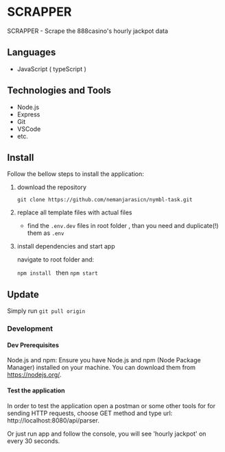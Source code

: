 # SCRAPPER

SCRAPPER - Scrape the 888casino's hourly jackpot data 

## Languages

- JavaScript ( typeScript )

## Technologies and Tools

- Node.js
- Express
- Git
- VSCode
- etc.

## Install

Follow the bellow steps to install the application:

1. download the repository

   `git clone https://github.com/nemanjarasicn/nymbl-task.git`

2. replace all template files with actual files

   - find the `.env.dev` files in root folder , than you need and duplicate(!) them as `.env`


3. install dependencies and start app

   navigate to root folder and:

   `npm install ` then `npm start`

## Update

Simply run `git pull origin`

### Development

#### Dev Prerequisites

Node.js and npm: Ensure you have Node.js and npm (Node Package Manager) installed on your machine. You can download them from https://nodejs.org/.

#### Test the application

In order to test the application open a postman or some other tools for for sending HTTP requests, choose GET method  and type url: http://localhost:8080/api/parser.

Or just run app and follow the console, you will see 'hourly jackpot' on every 30 seconds.

